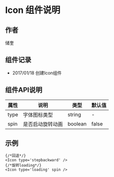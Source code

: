 # Icon 组件说明

## 作者

储奎

## 组件记录

- 2017/01/18 创建Icon组件

## 组件API说明

| 属性   | 说明       | 类型      | 默认值   |
| ---- | -------- | ------- | ----- |
| type | 字体图标类型   | string  | -     |
| spin | 是否启动旋转动画 | boolean | false |

## 示例

```react
{/*回退*/}   
<Icon type='stepbackward' />
{/*旋转loading*/}
<Icon type='loading' spin />
```